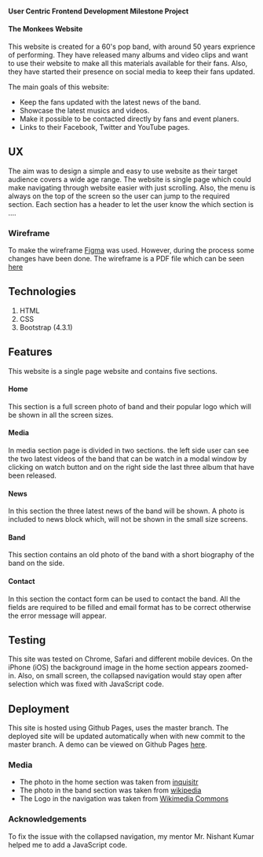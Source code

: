 #### User Centric Frontend Development Milestone Project
#### The Monkees Website

This website is created for a 60's pop band, with around 50 years exprience of performing. They have released many albums and video clips and want to use their website to make all this materials available for their fans.
Also, they have started their presence on social media to keep their fans updated.

The main goals of this website:
- Keep the fans updated with the latest news of the band.
- Showcase the latest musics and videos.
- Make it possible to be contacted directly by fans and event planers.
- Links to their Facebook, Twitter and YouTube pages.


## UX

The aim was to design a simple and easy to use website as their target audience covers a wide age range. The website is single page which could make navigating through website easier with just scrolling. Also, the menu is always on the top of the screen so the user can jump to the required section. Each section has a header to let the user know the which section is ….
### Wireframe
To make the wireframe [Figma](http://figma.com) was used. However, during the process some changes have been done. The wireframe is a PDF file which can be seen [here](/wireframe/Monkees-wirefram.pdf) 
## Technologies
1. HTML
2. CSS
3. Bootstrap (4.3.1)

## Features
This website is a single page website and contains five sections.

#### Home
This section is a full screen photo of band and their popular logo which will be shown in all the screen sizes.

#### Media
In media section page is divided in two sections. the left side user can see the two latest videos of the band that can be watch in a modal window by clicking on watch button and on the right side the last three album that have been released.

#### News
In this section the three latest news of the band will be shown. A photo is included to news block which, will not be shown in the small size screens.

#### Band
This section contains an old photo of the band with a short biography of the band on the side.


#### Contact
In this section the contact form can be used to contact the band. All the fields are required to be filled and email format has to be correct otherwise the error message will appear.


## Testing
This site was tested on Chrome, Safari and different mobile devices. On the iPhone (iOS) the background image in the home section appears zoomed-in. Also, on small screen, the collapsed navigation would stay open after selection which was fixed with JavaScript code.


## Deployment
This site is hosted using Github Pages, uses the master branch. The deployed site will be updated automatically when with new commit to the master branch. A demo can be viewed on Github Pages [here](https://adelbakhshi.github.io/ucfd-mileston-project/).


### Media

- The photo in the home section was taken from [inquisitr](https://www.inquisitr.com/2771903/the-monkees-celebrate-50-year-anniversary-with-new-album-tour)
- The photo in the band section was taken from [wikipedia](https://en.wikipedia.org/wiki/The_Monkees#/media/File:The_Monkees_1966.JPG)
- The Logo in the navigation was taken from [Wikimedia Commons](https://commons.wikimedia.org/wiki/File:Monkees-logo.png)

### Acknowledgements
To fix the issue with the collapsed navigation, my mentor Mr. Nishant Kumar helped me to add a JavaScript code.
